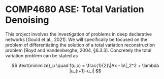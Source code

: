 
# COMP4680 ASE: Total Variation Denoising
This project involves the investigation of problems in deep declarative networks [Gould et al., 2021]. 
We will specifically be focused on the problem of differentiating the solution of a total variation reconstruction problem [Boyd and Vandenberghe, 2004, §6.3.3]. 
Concretely the total variation problem can be stated as

$$
\text{minimize}_u \quad f(u,x) =  \frac{1}{2}\|Ax - b\|_2^2 + \lambda |u_{i+1}-u_i|
$$

